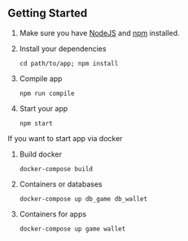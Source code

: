 ## Getting Started

1. Make sure you have [NodeJS](https://nodejs.org/) and [npm](https://www.npmjs.com/) installed.
2. Install your dependencies

    ```
    cd path/to/app; npm install
    ```
3. Compile app 

    ```
    npm run compile
    ```
4. Start your app

    ```
    npm start
    ```
If you want to start app via docker
1. Build docker
   ```
   docker-compose build
   ```
1. Containers or databases
    ```
    docker-compose up db_game db_wallet
    ```
2. Containers for apps
    ```
    docker-compose up game wallet
    ```
